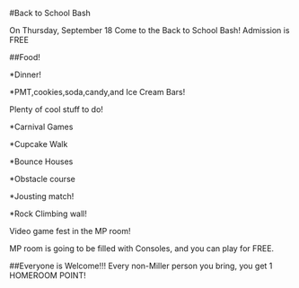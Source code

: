 #Back to School Bash

On Thursday, September 18 Come to the Back to School Bash!
Admission is FREE

##Food!

*Dinner!

*PMT,cookies,soda,candy,and Ice Cream Bars!

Plenty of cool stuff to do!

*Carnival Games

*Cupcake Walk

*Bounce Houses

*Obstacle course

*Jousting match!

*Rock Climbing wall!

Video game fest in the MP room!

MP room is going to be filled with Consoles, and you can play for FREE.

##Everyone is Welcome!!!
Every non-Miller person you bring, you get 1 HOMEROOM POINT!

